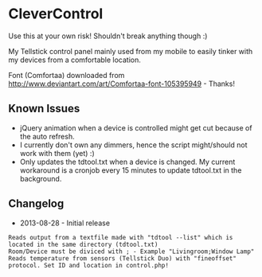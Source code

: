 CleverControl
=============

Use this at your own risk! Shouldn't break anything though :)

My Tellstick control panel mainly used from my mobile to easily tinker with my devices from a comfortable location.

Font (Comfortaa) downloaded from http://www.deviantart.com/art/Comfortaa-font-105395949 - Thanks!

Known Issues
------------
* jQuery animation when a device is controlled might get cut because of the auto refresh.
* I currently don't own any dimmers, hence the script might/should not work with them (yet) :) 
* Only updates the tdtool.txt when a device is changed. My current workaround is a cronjob every 15 minutes to update tdtool.txt in the background.

Changelog
---------
* 2013-08-28 - Initial release
```Uses jQuery to update the page every 6 second.
Reads output from a textfile made with "tdtool --list" which is located in the same directory (tdtool.txt)
Room/Device must be diviced with ; - Example "Livingroom;Window Lamp"
Reads temperature from sensors (Tellstick Duo) with "fineoffset" protocol. Set ID and location in control.php!
```
